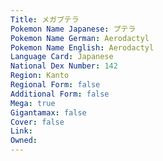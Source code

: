 ```yaml
---
﻿Title: メガプテラ
Pokemon Name Japanese: プテラ
Pokemon Name German: Aerodactyl
Pokemon Name English: Aerodactyl
Language Card: Japanese
National Dex Number: 142
Region: Kanto
Regional Form: false
Additional Form: false
Mega: true
Gigantamax: false
Cover: false
Link: 
Owned: 
---
```

